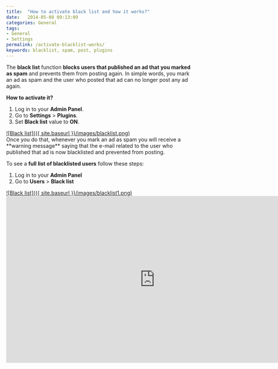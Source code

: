 ```yaml
---
title:  "How to activate black list and how it works?"
date:   2014-05-08 09:13:09
categories: General
tags: 
- General
- Settings
permalink: /activate-blacklist-works/
keywords: blacklist, spam, post, plugins
---
```

The **black list** function **blocks users that published an ad that you marked as spam** and prevents them from posting again. In simple words, you mark an ad as spam and the user who posted that ad can no longer post any ad again.

**How to activate it?** 

1. Log in to your **Admin Panel**.
2. Go to **Settings** > **Plugins**.
3. Set **Black list** value to **ON**.

<a href="{{ site.baseurl }}/images/blacklist.png" class="thumbnail gallery-item" data-gallery>
![Black list]({{ site.baseurl }}/images/blacklist.png)
</a>

<br>
Once you do that, whenever you mark an ad as spam you will receive a **warning message** saying that the e-mail related to the user who published that ad is now blacklisted and prevented from posting.

To see a **full list of blacklisted users** follow these steps: 

1. Log in to your **Admin Panel** 
2. Go to **Users** > **Black list** 

<a href="{{ site.baseurl }}/images/blacklist1.png" class="thumbnail gallery-item" data-gallery>
![Black list]({{ site.baseurl }}/images/blacklist1.png)
</a>


<iframe width="800" height="450" src="https://www.youtube.com/embed/Cg2rfmEkcqE" frameborder="0" allowfullscreen></iframe>
